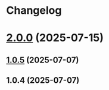 # Changelog

# [2.0.0](https://github.com/businessinsider/eslint-plugin-playwright-tagging/compare/v1.0.5...v2.0.0) (2025-07-15)

## [1.0.5](https://github.com/businessinsider/eslint-plugin-playwright-tagging/compare/v1.0.4...v1.0.5) (2025-07-07)

## 1.0.4 (2025-07-07)
